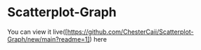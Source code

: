 # Scatterplot-Graph

You can view it live([https://github.com/ChesterCaii/Scatterplot-Graph/new/main?readme=1]) here 
